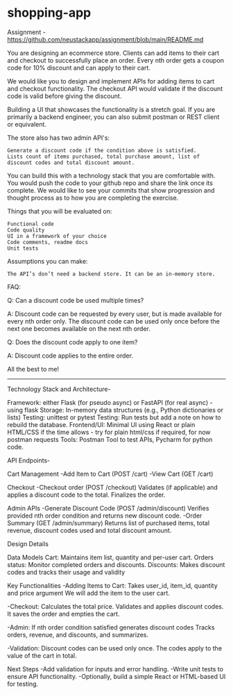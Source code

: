 # shopping-app

Assignment - https://github.com/neustackapp/assignment/blob/main/README.md

You are designing an ecommerce store. Clients can add items to their cart and checkout to successfully place an order. Every nth order gets a coupon code for 10% discount and can apply to their cart.

We would like you to design and implement APIs for adding items to cart and checkout functionality. The checkout API would validate if the discount code is valid before giving the discount.

Building a UI that showcases the functionality is a stretch goal. If you are primarily a backend engineer, you can also submit postman or REST client or equivalent.

The store also has two admin API's:

    Generate a discount code if the condition above is satisfied.
    Lists count of items purchased, total purchase amount, list of discount codes and total discount amount.

You can build this with a technology stack that you are comfortable with. You would push the code to your github repo and share the link once its complete. We would like to see your commits that show progression and thought process as to how you are completing the exercise.

Things that you will be evaluated on:

    Functional code
    Code quality
    UI in a framework of your choice
    Code comments, readme docs
    Unit tests

Assumptions you can make:

    The API’s don’t need a backend store. It can be an in-memory store.

FAQ:

Q: Can a discount code be used multiple times?

A: Discount code can be requested by every user, but is made available for every nth order only. The discount code can be used only once before the next one becomes available on the next nth order.

Q: Does the discount code apply to one item?

A: Discount code applies to the entire order.

All the best to me!

**************************************************************************************************************************************************************

Technology Stack and Architecture-

Framework: either Flask (for pseudo async) or FastAPI (for real async) - using flask
Storage: In-memory data structures (e.g., Python dictionaries or lists)
Testing: unittest or pytest
Testing: Run tests but add a note on how to rebuild the database.
Frontend/UI: Minimal UI using React or plain HTML/CSS if the time allows - try for plain html/css if required, for now postman requests
Tools: Postman Tool to test APIs, Pycharm for python code.


API Endpoints-

Cart Management
-Add Item to Cart (POST /cart)
-View Cart (GET /cart)

Checkout
-Checkout order (POST /checkout)
Validates (if applicable) and applies a discount code to the total.
Finalizes the order.

Admin APIs
-Generate Discount Code (POST /admin/discount)
Verifies provided nth order condition and returns new discount code.
-Order Summary (GET /admin/summary)
Returns list of purchased items, total revenue, discount codes used and total discount amount.


Design Details

Data Models
Cart: Maintains item list, quantity and per-user cart.
Orders status: Monitor completed orders and discounts.
Discounts: Makes discount codes and tracks their usage and validity


Key Functionalities
-Adding Items to Cart:
Takes user_id, item_id, quantity and price argument
We will add the item to the user cart.

-Checkout:
Calculates the total price.
Validates and applies discount codes.
It saves the order and empties the cart.

-Admin:
If nth order condition satisfied generates discount codes
Tracks orders, revenue, and discounts, and summarizes.

-Validation:
Discount codes can be used only once.
The codes apply to the value of the cart in total.

Next Steps
-Add validation for inputs and error handling.
-Write unit tests to ensure API functionality.
-Optionally, build a simple React or HTML-based UI for testing.

